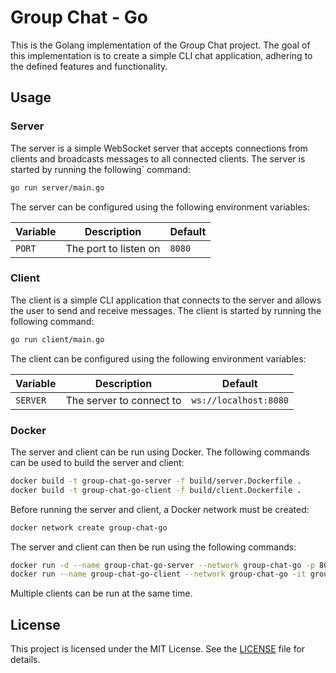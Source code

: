 # Group Chat - Go

This is the Golang implementation of the Group Chat project. The goal of this
implementation is to create a simple CLI chat application, adhering to the
defined features and functionality.

## Usage

### Server

The server is a simple WebSocket server that accepts connections from clients
and broadcasts messages to all connected clients. The server is started by
running the following` command:

```bash
go run server/main.go
```

The server can be configured using the following environment variables:

| Variable | Description           | Default |
| -------- | --------------------- | ------- |
| `PORT`   | The port to listen on | `8080`  |

### Client

The client is a simple CLI application that connects to the server and allows
the user to send and receive messages. The client is started by running the
following command:

```bash
go run client/main.go
```

The client can be configured using the following environment variables:

| Variable | Description              | Default               |
| -------- | ------------------------ | --------------------- |
| `SERVER` | The server to connect to | `ws://localhost:8080` |

### Docker

The server and client can be run using Docker. The following commands can be
used to build the server and client:

```bash
docker build -t group-chat-go-server -f build/server.Dockerfile .
docker build -t group-chat-go-client -f build/client.Dockerfile .
```

Before running the server and client, a Docker network must be created:

```bash
docker network create group-chat-go
```

The server and client can then be run using the following commands:

```bash
docker run -d --name group-chat-go-server --network group-chat-go -p 8080:8080 group-chat-go-server
docker run --name group-chat-go-client --network group-chat-go -it group-chat-go-client
```

Multiple clients can be run at the same time.

## License

This project is licensed under the MIT License. See the [LICENSE](../LICENSE) file
for details.
